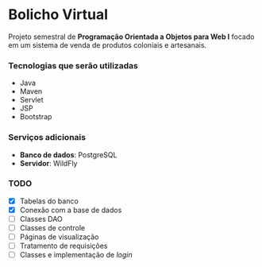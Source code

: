 # Bolicho Virtual

Projeto semestral de **Programação Orientada a Objetos para Web I** focado em um sistema de venda de produtos coloniais e artesanais.

### Tecnologias que serão utilizadas

- Java
- Maven
- Servlet
- JSP  
- Bootstrap

### Serviços adicionais
- **Banco de dados**: PostgreSQL
- **Servidor**: WildFly

### TODO

- [x] Tabelas do banco 
- [x] Conexão com a base de dados
- [ ] Classes DAO
- [ ] Classes de controle
- [ ] Páginas de visualização
- [ ] Tratamento de requisições
- [ ] Classes e implementação de _login_